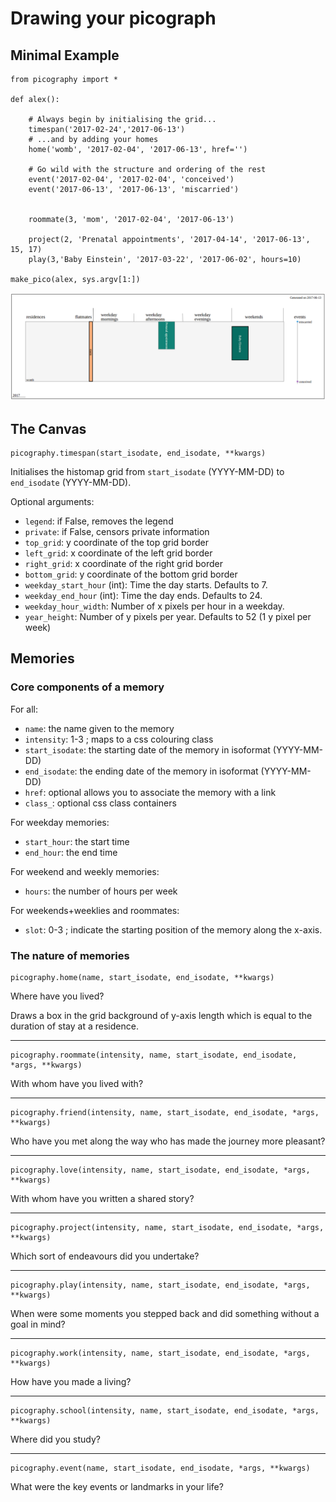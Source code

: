 # Drawing your picograph

## Minimal Example

```
from picography import *

def alex():

    # Always begin by initialising the grid...
    timespan('2017-02-24','2017-06-13')
    # ...and by adding your homes
    home('womb', '2017-02-04', '2017-06-13', href='')

    # Go wild with the structure and ordering of the rest
    event('2017-02-04', '2017-02-04', 'conceived')
    event('2017-06-13', '2017-06-13', 'miscarried')


    roommate(3, 'mom', '2017-02-04', '2017-06-13') 

    project(2, 'Prenatal appointments', '2017-04-14', '2017-06-13', 15, 17)
    play(3,'Baby Einstein', '2017-03-22', '2017-06-02', hours=10)

make_pico(alex, sys.argv[1:])
```
![](alex.png)

## The Canvas

```
picography.timespan(start_isodate, end_isodate, **kwargs)
```
Initialises the histomap grid from `start_isodate` (YYYY-MM-DD) to `end_isodate` (YYYY-MM-DD).

Optional arguments:
* `legend`: if False, removes the legend
* `private`: if False, censors private information
* `top_grid`: y coordinate of the top grid border
* `left_grid`: x coordinate of the left grid border
* `right_grid`: x coordinate of the right grid border
* `bottom_grid`: y coordinate of the bottom grid border
* `weekday_start_hour` (int): Time the day starts. Defaults to 7.
* `weekday_end_hour` (int): Time the day ends. Defaults to 24.
* `weekday_hour_width`: Number of x pixels per hour in a weekday.
* `year_height`: Number of y pixels per year. Defaults to 52 (1 y pixel per week)

## Memories

### Core components of a memory

For all:
* `name`: the name given to the memory
* `intensity`: 1-3 ; maps to a css colouring class
* `start_isodate`: the starting date of the memory in isoformat (YYYY-MM-DD)
* `end_isodate`: the ending date of the memory in isoformat (YYYY-MM-DD)
* `href`: optional allows you to associate the memory with a link
* `class_`: optional css class containers

For weekday memories:
* `start_hour`: the start time
* `end_hour`: the end time

For weekend and weekly memories:
* `hours`: the number of hours per week

For weekends+weeklies and roommates:
* `slot`: 0-3 ; indicate the starting position of the memory along the x-axis.

### The nature of memories

```
picography.home(name, start_isodate, end_isodate, **kwargs)
```
Where have you lived?

Draws a box in the grid background of y-axis length which is equal to the duration of stay at a residence.

---

```
picography.roommate(intensity, name, start_isodate, end_isodate, *args, **kwargs)
```
With whom have you lived with?

---

```
picography.friend(intensity, name, start_isodate, end_isodate, *args, **kwargs)
```
Who have you met along the way who has made the journey more pleasant?

---

```
picography.love(intensity, name, start_isodate, end_isodate, *args, **kwargs)
```
With whom have you written a shared story?

---

```
picography.project(intensity, name, start_isodate, end_isodate, *args, **kwargs)
```
Which sort of endeavours did you undertake?

---

```
picography.play(intensity, name, start_isodate, end_isodate, *args, **kwargs)
```
When were some moments you stepped back and did something without a goal in mind?

---

```
picography.work(intensity, name, start_isodate, end_isodate, *args, **kwargs)
```
How have you made a living?

---

```
picography.school(intensity, name, start_isodate, end_isodate, *args, **kwargs)
```
Where did you study?

---

```
picography.event(name, start_isodate, end_isodate, *args, **kwargs)
```
What were the key events or landmarks in your life?

